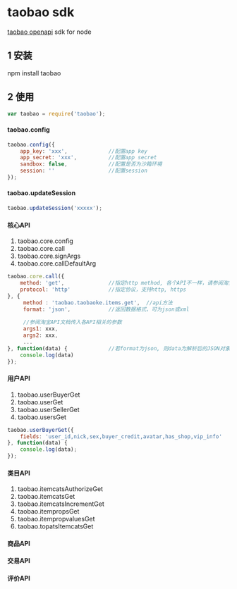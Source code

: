 taobao sdk 
======

[taobao openapi](http://open.taobao.com/doc/category_list.htm?spm=0.0.0.0.0QXifK&id=102) sdk for node

## 1 安装

npm install taobao


## 2 使用

```javascript
var taobao = require('taobao');
```

#### taobao.config

```javascript
taobao.config({
	app_key: 'xxx',				//配置app key
	app_secret: 'xxx',			//配置app secret
	sandbox: false,				//配置是否为沙箱环境
	session: ''					//配置session
});
```

#### taobao.updateSession

```javascript
taobao.updateSession('xxxxx');
```

#### 核心API</h3>
1. taobao.core.config
2. taobao.core.call
3. taobao.core.signArgs
4. taobao.core.callDefaultArg

```javascript
taobao.core.call({
	method: 'get',				//指定http method, 各个API不一样，请参阅淘宝API文档
	protocol: 'http'			//指定协议，支持http, https
}, {
	 method : 'taobao.taobaoke.items.get',	//api方法
	 format: 'json',			//返回数据格式，可为json或xml
     
     //参阅淘宝API文档传入各API相关的参数
	 args1: xxx,
	 args2: xxx,
	 ...
}, function(data) {				//若format为json, 则data为解析后的JSON对象，否则data为字符串(一般为xml,取决于API)
	console.log(data)
});
```

#### 用户API
1. taobao.userBuyerGet
2. taobao.userGet
3. taobao.userSellerGet
4. taobao.usersGet

```javascript
taobao.userBuyerGet({
	fields: 'user_id,nick,sex,buyer_credit,avatar,has_shop,vip_info'
}, function(data) {
	console.log(data);
});
```

#### 类目API
1. taobao.itemcatsAuthorizeGet
2. taobao.itemcatsGet
3. taobao.itemcatsIncrementGet
4. taobao.itempropsGet
5. taobao.itempropvaluesGet
6. taobao.topatsItemcatsGet


#### 商品API

#### 交易API

#### 评价API
